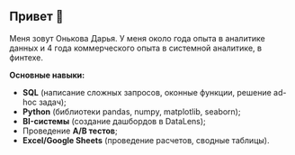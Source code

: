 ## Привет 👋

Меня зовут Онькова Дарья. У меня около года опыта в аналитике данных и 4 года коммерческого опыта в системной аналитике, в финтехе.  
  
**Основные навыки:**
- **SQL** (написание сложных запросов, оконные функции, решение ad-hoc задач);
- **Python** (библиотеки pandas, numpy, matplotlib, seaborn);
- **BI-системы** (создание дашбордов в DataLens);
- Проведение **A/B тестов**;
- **Excel/Google Sheets** (проведение расчетов, сводные таблицы).

